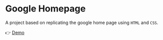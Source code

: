 # Google Homepage
A project based on replicating the google home page using ```HTML``` and ```CSS```.

:point_right: [Demo](#https://spartan09.github.io/google-homepage/)
